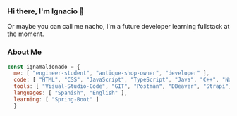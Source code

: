 ### Hi there, I'm Ignacio 👋

Or maybe you can call me nacho, I'm a future developer learning fullstack at the moment.

### About Me

```javascript
const ignamaldonado = {
  me: [ "engineer-student", "antique-shop-owner", "developer" ],
  code: [ "HTML", "CSS", "JavaScript", "TypeScript", "Java", "C++", "NodeJS", "Express", "MySQL", "MongoDB" ,"React", "Redux", "NextJS"],
  tools: [ "Visual-Studio-Code", "GIT", "Postman", "DBeaver", "Strapi"],
  languages: [ "Spanish", "English" ],
  learning: [ "Spring-Boot" ]
  }
  ```

<!--
**Ignamaldonado/Ignamaldonado** is a ✨ _special_ ✨ repository because its `README.md` (this file) appears on your GitHub profile.

Here are some ideas to get you started:

- 🔭 I’m currently working on ...
- 🌱 I’m currently learning ...
- 👯 I’m looking to collaborate on ...
- 🤔 I’m looking for help with ...
- 💬 Ask me about ...
- 📫 How to reach me: ...
- 😄 Pronouns: ...
- ⚡ Fun fact: ...
-->

